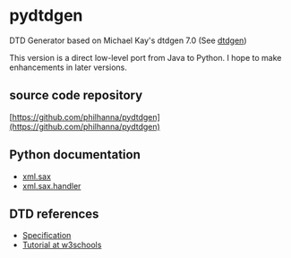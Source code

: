 # pydtdgen
DTD Generator based on Michael Kay's dtdgen 7.0 (See [dtdgen](http://saxon.sourceforge.net/dtdgen.html))

This version is a direct low-level port from Java to Python.
I hope to make enhancements in later versions.

## source code repository
[https://github.com/philhanna/pydtdgen](https://github.com/philhanna/pydtdgen)

## Python documentation
- [xml.sax](https://docs.python.org/3/library/xml.sax.html)
- [xml.sax.handler](https://docs.python.org/3/library/xml.sax.handler.html)

## DTD references
- [Specification](https://www.w3.org/TR/xml11/#sec-logical-struct)
- [Tutorial at w3schools](https://www.w3schools.com/xml/xml_dtd_elements.asp)
